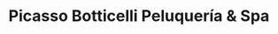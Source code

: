 ---
title: "Picasso Botticelli Peluquería & Spa"
url: /quito/picasso-botticelli-peluqueria-und-spa/
shop: Friseur
---